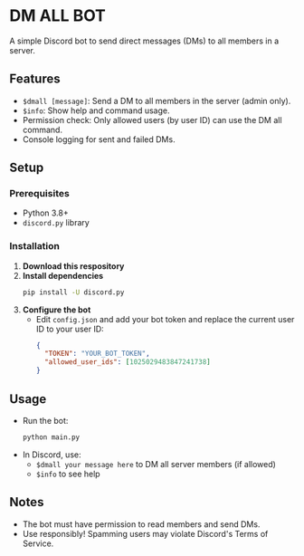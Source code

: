 # DM ALL BOT

A simple Discord bot to send direct messages (DMs) to all members in a server.

## Features
- `$dmall [message]`: Send a DM to all members in the server (admin only).
- `$info`: Show help and command usage.
- Permission check: Only allowed users (by user ID) can use the DM all command.
- Console logging for sent and failed DMs.

## Setup

### Prerequisites
- Python 3.8+
- `discord.py` library

### Installation
1. **Download this respository**
2. **Install dependencies**
   ```sh
   pip install -U discord.py
   ```
3. **Configure the bot**
   - Edit `config.json` and add your bot token and replace the current user ID to your user ID:
     ```json
     {
       "TOKEN": "YOUR_BOT_TOKEN",
       "allowed_user_ids": [1025029483847241738]
     }
     ```

## Usage
- Run the bot:
  ```sh
  python main.py
  ```
- In Discord, use:
  - `$dmall your message here` to DM all server members (if allowed)
  - `$info` to see help

## Notes
- The bot must have permission to read members and send DMs.
- Use responsibly! Spamming users may violate Discord's Terms of Service.